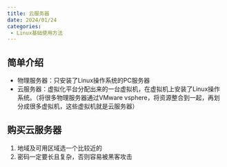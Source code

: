 ```yaml
---
title: 云服务器
date: 2024/01/24
categories:
 - Linux基础使用方法
---
```

## 简单介绍
- 物理服务器：只安装了Linux操作系统的PC服务器
- 云服务器：虚拟化平台分配出来的一台虚拟机，在虚拟机上安装了Linux操作系统。（将很多物理服务器通过VMware vsphere，将资源整合到一起，再划分成很多虚拟机，这些虚拟机就是云服务器）

## 购买云服务器
1. 地域及可用区域选一个比较近的
2. 密码一定要长且复杂，否则容易被黑客攻击